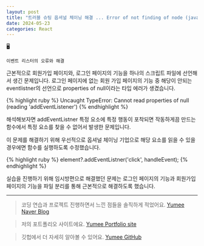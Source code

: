```yaml
---
layout: post
title: "트러블 슈팅 옵셔널 체이닝 해결 ... Error of not finding of node (javascript)"
date: 2024-05-23
categories: React
---
```


🖥️

`이벤트 리스터의 오류와 해결`

근본적으로 회원가입 페이지와, 로그인 페이지의 기능을 하나의 스크립트 파일에 선언해서 생긴 문제입니다.
로그인 페이지에 없는 회원 가입 페이지의 기능 중 해당이 안되는 eventlistner의 선언으로 properties of null이라는
타입 에러가 생겼습니다.

{% highlight ruby %}
Uncaught TypeError: Cannot read properties of null (reading 'addEventListener')
{% endhighlight %}

해석해보자면 addEventListner 특정 요소에 특정 행동이 포착되면 작동하게끔 만드는 함수에서
특정 요소를 찾을 수 없어서 발생한 문제입니다.

이 문제를 해결하기 위해 우선적으로 옵셔널 체이닝 기업으로 해당 요소를 읽을 수 있을 경우에면
함수를 실행하도록 수정했습니다.

{% highlight ruby %}
element?.addEventListner('click', handleEvent);
{% endhighlight %}

실습을 진행하기 위해 임시방편으로 해결했던 문제는 로그인 페이지의 기능과
회원가입 페이지의 기능을 파일 분리를 통해 근본적으로 해결하도록 했습니다.

---

> 코딩 연습과 프로젝트 진행하면서 느낀 점들을 솔직하게 적었어요. [Yumee Naver Blog]

> 저의 포트폴리오 사이트에요. [Yumee Portfolio site]

> 깃헙에서 더 자세히 알아볼 수 있어요. [Yumee GitHub]

[Yumee Naver Blog]: https://blog.naver.com/hello_world_yum
[Yumee Portfolio site]: https://github.com/jekyll/jekyll
[Yumee GitHub]: https://github.com/yumi-kim-0827
